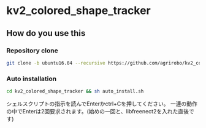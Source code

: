 # kv2_colored_shape_tracker

## How do you use this
### Repository clone

```bash
git clone -b ubuntu16.04 --recursive https://github.com/agrirobo/kv2_colored_shape_tracker
```

### Auto installation

```bash
cd kv2_colored_shape_tracker && sh auto_install.sh
```

シェルスクリプトの指示を読んでEnterかctrl+Cを押してください。
一連の動作の中でEnterは2回要求されます。(始めの一回と、libfreenect2を入れた直後です)

